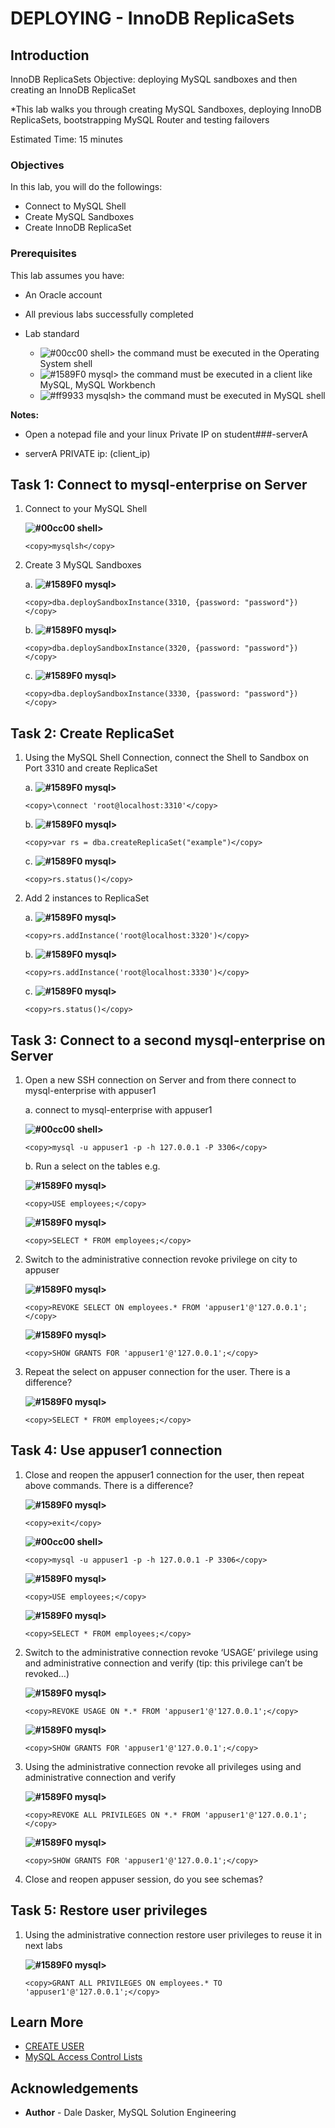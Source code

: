 # DEPLOYING - InnoDB ReplicaSets

## Introduction

InnoDB ReplicaSets
Objective: deploying MySQL sandboxes and then creating an InnoDB ReplicaSet


*This lab walks you through creating MySQL Sandboxes, deploying InnoDB ReplicaSets, bootstrapping MySQL Router and testing failovers

Estimated Time: 15 minutes


### Objectives

In this lab, you will  do the followings:
- Connect to MySQL Shell
- Create MySQL Sandboxes
- Create InnoDB ReplicaSet 

### Prerequisites

This lab assumes you have:
* An Oracle account
* All previous labs successfully completed

* Lab standard  
    - ![#00cc00](https://via.placeholder.com/15/00cc00/000000?text=+) shell> the command must be executed in the Operating System shell
    - ![#1589F0](https://via.placeholder.com/15/1589F0/000000?text=+) mysql> the command must be executed in a client like MySQL, MySQL Workbench
    - ![#ff9933](https://via.placeholder.com/15/ff9933/000000?text=+) mysqlsh> the command must be executed in MySQL shell
    
**Notes:**
- Open a notepad file and  your linux Private IP on student###-serverA 

- serverA  PRIVATE ip: (client_ip)

## Task 1: Connect to mysql-enterprise on Server

1. Connect to your MySQL Shell

   **![#00cc00](https://via.placeholder.com/15/00cc00/000000?text=+) shell>** 

    ```
    <copy>mysqlsh</copy>
    ```

2. Create 3 MySQL Sandboxes 

	a. **![#1589F0](https://via.placeholder.com/15/1589F0/000000?text=+) mysql>** 

    ```
    <copy>dba.deploySandboxInstance(3310, {password: "password"})</copy>
    ```

	b. **![#1589F0](https://via.placeholder.com/15/1589F0/000000?text=+) mysql>** 

    ```
    <copy>dba.deploySandboxInstance(3320, {password: "password"})</copy>
    ```

	c. **![#1589F0](https://via.placeholder.com/15/1589F0/000000?text=+) mysql>** 

    ```
    <copy>dba.deploySandboxInstance(3330, {password: "password"})</copy>
    ```

## Task 2: Create ReplicaSet

1. Using the MySQL Shell Connection, connect the Shell to Sandbox on Port 3310 and create ReplicaSet

	a. **![#1589F0](https://via.placeholder.com/15/1589F0/000000?text=+) mysql>** 

    ```
    <copy>\connect 'root@localhost:3310'</copy>
    ```

	b. **![#1589F0](https://via.placeholder.com/15/1589F0/000000?text=+) mysql>** 

    ```
    <copy>var rs = dba.createReplicaSet("example")</copy>
    ```

	c. **![#1589F0](https://via.placeholder.com/15/1589F0/000000?text=+) mysql>** 

    ```
    <copy>rs.status()</copy>
    ```

2. Add 2 instances to ReplicaSet

    a. **![#1589F0](https://via.placeholder.com/15/1589F0/000000?text=+) mysql>** 

    ```
    <copy>rs.addInstance('root@localhost:3320')</copy>
    ```

	b. **![#1589F0](https://via.placeholder.com/15/1589F0/000000?text=+) mysql>** 

    ```
    <copy>rs.addInstance('root@localhost:3330')</copy>
    ```

	c. **![#1589F0](https://via.placeholder.com/15/1589F0/000000?text=+) mysql>** 

    ```
    <copy>rs.status()</copy>
    ```

## Task 3: Connect to a second mysql-enterprise on Server

1. Open a new SSH connection on Server and from there connect to mysql-enterprise with appuser1

	a. connect to mysql-enterprise with appuser1
    
   **![#00cc00](https://via.placeholder.com/15/00cc00/000000?text=+) shell>** 

    ```
    <copy>mysql -u appuser1 -p -h 127.0.0.1 -P 3306</copy>
    ```
	b. Run a select on the tables e.g.

    **![#1589F0](https://via.placeholder.com/15/1589F0/000000?text=+) mysql>** 

    ```
    <copy>USE employees;</copy>
    ```

    **![#1589F0](https://via.placeholder.com/15/1589F0/000000?text=+) mysql>** 

    ```
    <copy>SELECT * FROM employees;</copy>
    ```

2. Switch to the administrative connection revoke privilege on city to appuser

    **![#1589F0](https://via.placeholder.com/15/1589F0/000000?text=+) mysql>** 

    ```
    <copy>REVOKE SELECT ON employees.* FROM 'appuser1'@'127.0.0.1';</copy>
    ```

    **![#1589F0](https://via.placeholder.com/15/1589F0/000000?text=+) mysql>** 

    ```
    <copy>SHOW GRANTS FOR 'appuser1'@'127.0.0.1';</copy>
    ```
3. Repeat the select on appuser connection for the user. There is a difference?

    **![#1589F0](https://via.placeholder.com/15/1589F0/000000?text=+) mysql>** 

    ```
    <copy>SELECT * FROM employees;</copy>
    ```

## Task 4: Use appuser1 connection
1.	Close and reopen the appuser1 connection for the user, then repeat above commands. There is a difference? 

    **![#1589F0](https://via.placeholder.com/15/1589F0/000000?text=+) mysql>** 

    ```
    <copy>exit</copy>
    ```

	**![#00cc00](https://via.placeholder.com/15/00cc00/000000?text=+) shell>** 

    ```
    <copy>mysql -u appuser1 -p -h 127.0.0.1 -P 3306</copy>
    ```
	**![#1589F0](https://via.placeholder.com/15/1589F0/000000?text=+) mysql>** 

    ```
    <copy>USE employees;</copy>
    ```
    **![#1589F0](https://via.placeholder.com/15/1589F0/000000?text=+) mysql>** 
    ```
    <copy>SELECT * FROM employees;</copy>
    ```
2.	Switch to the administrative connection revoke ‘USAGE’ privilege using and administrative connection and verify (tip: this privilege can’t be revoked…)

	**![#1589F0](https://via.placeholder.com/15/1589F0/000000?text=+) mysql>**
	```
	<copy>REVOKE USAGE ON *.* FROM 'appuser1'@'127.0.0.1';</copy>
	```
	**![#1589F0](https://via.placeholder.com/15/1589F0/000000?text=+) mysql>**
	```
	<copy>SHOW GRANTS FOR 'appuser1'@'127.0.0.1';</copy>
	```

3.	Using the administrative connection revoke all privileges using and administrative connection and verify

	**![#1589F0](https://via.placeholder.com/15/1589F0/000000?text=+) mysql>**
	```
    <copy>REVOKE ALL PRIVILEGES ON *.* FROM 'appuser1'@'127.0.0.1';</copy>
    ```
	**![#1589F0](https://via.placeholder.com/15/1589F0/000000?text=+) mysql>**
	```
    <copy>SHOW GRANTS FOR 'appuser1'@'127.0.0.1';</copy>
    ```   
4.	Close and reopen appuser session, do you see schemas?

## Task 5: Restore user privileges
1.	Using the administrative connection restore user privileges to reuse it in next labs

	**![#1589F0](https://via.placeholder.com/15/1589F0/000000?text=+) mysql>**
    ```
    <copy>GRANT ALL PRIVILEGES ON employees.* TO 'appuser1'@'127.0.0.1';</copy>
    ```




## Learn More

* [CREATE USER](https://dev.mysql.com/doc/refman/8.0/en/create-user.html)
* [MySQL Access Control Lists](https://dev.mysql.com/doc/refman/8.0/en/access-control.html)

## Acknowledgements
* **Author** - Dale Dasker, MySQL Solution Engineering

